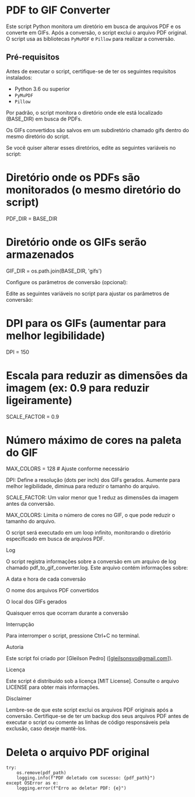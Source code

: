 # PDF to GIF Converter

Este script Python monitora um diretório em busca de arquivos PDF e os converte em GIFs. Após a conversão, o script exclui o arquivo PDF original. O script usa as bibliotecas `PyMuPDF` e `Pillow` para realizar a conversão.

## Pré-requisitos

Antes de executar o script, certifique-se de ter os seguintes requisitos instalados:

*   Python 3.6 ou superior
*   `PyMuPDF`
*   `Pillow`


Por padrão, o script monitora o diretório onde ele está localizado (BASE_DIR) em busca de PDFs.

Os GIFs convertidos são salvos em um subdiretório chamado gifs dentro do mesmo diretório do script.

Se você quiser alterar esses diretórios, edite as seguintes variáveis no script:

# Diretório onde os PDFs são monitorados (o mesmo diretório do script)
PDF_DIR = BASE_DIR

# Diretório onde os GIFs serão armazenados
GIF_DIR = os.path.join(BASE_DIR, 'gifs')

Configure os parâmetros de conversão (opcional):

Edite as seguintes variáveis no script para ajustar os parâmetros de conversão:

# DPI para os GIFs (aumentar para melhor legibilidade)
DPI = 150

# Escala para reduzir as dimensões da imagem (ex: 0.9 para reduzir ligeiramente)
SCALE_FACTOR = 0.9

# Número máximo de cores na paleta do GIF
MAX_COLORS = 128 # Ajuste conforme necessário

DPI: Define a resolução (dots per inch) dos GIFs gerados. Aumente para melhor legibilidade, diminua para reduzir o tamanho do arquivo.

SCALE_FACTOR: Um valor menor que 1 reduz as dimensões da imagem antes da conversão.

MAX_COLORS: Limita o número de cores no GIF, o que pode reduzir o tamanho do arquivo.


O script será executado em um loop infinito, monitorando o diretório especificado em busca de arquivos PDF.

Log

O script registra informações sobre a conversão em um arquivo de log chamado pdf_to_gif_converter.log. Este arquivo contém informações sobre:

A data e hora de cada conversão

O nome dos arquivos PDF convertidos

O local dos GIFs gerados

Quaisquer erros que ocorram durante a conversão

Interrupção

Para interromper o script, pressione Ctrl+C no terminal.

Autoria

Este script foi criado por [Gleilson Pedro] ([gleilsonsvo@gmail.com]).

Licença

Este script é distribuído sob a licença [MIT License]. Consulte o arquivo LICENSE para obter mais informações.

Disclaimer

Lembre-se de que este script exclui os arquivos PDF originais após a conversão. Certifique-se de ter um backup dos seus arquivos PDF antes de executar o script ou comente as linhas de código responsáveis pela exclusão, caso deseje mantê-los.

# Deleta o arquivo PDF original
    try:
        os.remove(pdf_path)
        logging.info(f"PDF deletado com sucesso: {pdf_path}")
    except OSError as e:
        logging.error(f"Erro ao deletar PDF: {e}")
